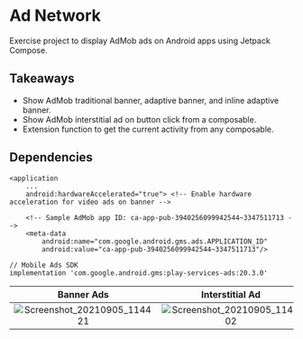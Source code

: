 # Ad Network
Exercise project to display AdMob ads on Android apps using Jetpack Compose.

## Takeaways
- Show AdMob traditional banner, adaptive banner, and inline adaptive banner.
- Show AdMob interstitial ad on button click from a composable.
- Extension function to get the current activity from any composable.

## Dependencies
```
<application
    ...
    android:hardwareAccelerated="true"> <!-- Enable hardware acceleration for video ads on banner -->

    <!-- Sample AdMob app ID: ca-app-pub-3940256099942544~3347511713 -->
    <meta-data
        android:name="com.google.android.gms.ads.APPLICATION_ID"
        android:value="ca-app-pub-3940256099942544~3347511713"/>
```

```
// Mobile Ads SDK
implementation 'com.google.android.gms:play-services-ads:20.3.0'
```

Banner Ads | Interstitial Ad
:---: | :---:
![Screenshot_20210905_114421](https://user-images.githubusercontent.com/67064997/132116774-212ac4b4-0e3e-4886-86f8-59a925de972f.png) | ![Screenshot_20210905_114402](https://user-images.githubusercontent.com/67064997/132116776-9aa0ba07-d99e-4690-a126-e14e55703c3d.png)
